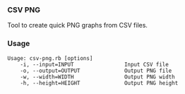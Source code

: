 ### CSV PNG

Tool to create quick PNG graphs from CSV files.

### Usage

```
Usage: csv-png.rb [options]
    -i, --input=INPUT                Input CSV file
    -o, --output=OUTPUT              Output PNG file
    -w, --width=WIDTH                Output PNG width
    -h, --height=HEIGHT              Output PNG height
```
